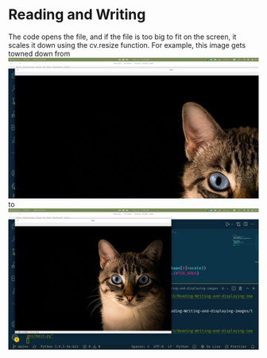 # Reading and Writing 
The code opens the file, and if the file is too big to fit on the screen, it scales it down using the cv.resize function. 
For example, this image gets towned down from
<img src="ss_1.png">
to 
<img src="ss_2.png">